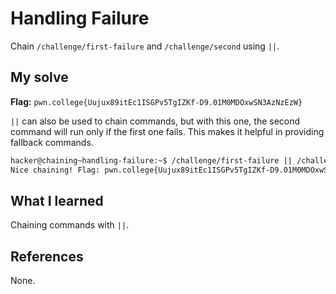 # Handling Failure
Chain `/challenge/first-failure` and `/challenge/second` using `||`.

## My solve
**Flag:** `pwn.college{Uujux89itEc1ISGPv5TgIZKf-D9.01M0MDOxwSN3AzNzEzW}`

`||` can also be used to chain commands, but with this one, the second command will run only if the first one fails. This makes it helpful in providing fallback commands.

```bash
hacker@chaining~handling-failure:~$ /challenge/first-failure || /challenge/second 
Nice chaining! Flag: pwn.college{Uujux89itEc1ISGPv5TgIZKf-D9.01M0MDOxwSN3AzNzEzW}
```

## What I learned
Chaining commands with `||`.

## References 
None.